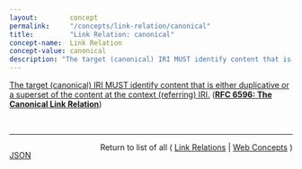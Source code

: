 ```yaml
---
layout:        concept
permalink:     "/concepts/link-relation/canonical"
title:         "Link Relation: canonical"
concept-name:  Link Relation
concept-value: canonical
description: "The target (canonical) IRI MUST identify content that is either duplicative or a superset of the content at the context (referring) IRI."
---
```


[The target (canonical) IRI MUST identify content that is either duplicative or a superset of the content at the context (referring) IRI.](https://datatracker.ietf.org/doc/html/rfc6596#section-3 "Read documentation for Link Relation &#34;canonical&#34;") (**[RFC 6596: The Canonical Link Relation](/specs/IETF/RFC/6596 "RFC 5988 specifies a way to define relationships between links on the web. This document describes a new type of such a relationship, &#34;canonical&#34;, to designate an Internationalized Resource Identifier (IRI) as preferred over resources with duplicative content.")**)

<br/>
<hr/>

<p style="float : left"><a href="./canonical.json" title="JSON representing this particular Web Concept value">JSON</a></p>
<p style="text-align: right">Return to list of all ( <a href="../link-relation/">Link Relations</a> | <a href="../">Web Concepts</a> )</p>
